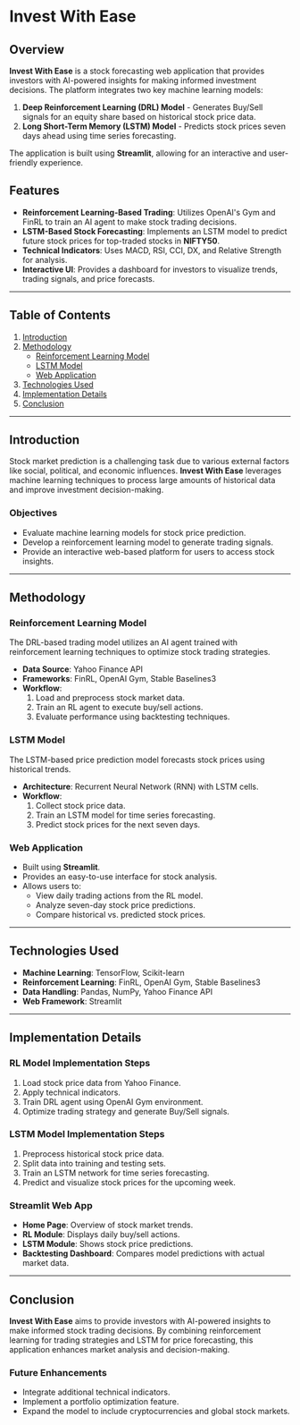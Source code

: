 # Invest With Ease

## Overview
**Invest With Ease** is a stock forecasting web application that provides investors with AI-powered insights for making informed investment decisions. The platform integrates two key machine learning models:

1. **Deep Reinforcement Learning (DRL) Model** - Generates Buy/Sell signals for an equity share based on historical stock price data.
2. **Long Short-Term Memory (LSTM) Model** - Predicts stock prices seven days ahead using time series forecasting.

The application is built using **Streamlit**, allowing for an interactive and user-friendly experience.

## Features
- **Reinforcement Learning-Based Trading**: Utilizes OpenAI's Gym and FinRL to train an AI agent to make stock trading decisions.
- **LSTM-Based Stock Forecasting**: Implements an LSTM model to predict future stock prices for top-traded stocks in **NIFTY50**.
- **Technical Indicators**: Uses MACD, RSI, CCI, DX, and Relative Strength for analysis.
- **Interactive UI**: Provides a dashboard for investors to visualize trends, trading signals, and price forecasts.

---

## Table of Contents
1. [Introduction](#introduction)
2. [Methodology](#methodology)
   - [Reinforcement Learning Model](#reinforcement-learning-model)
   - [LSTM Model](#lstm-model)
   - [Web Application](#web-application)
3. [Technologies Used](#technologies-used)
4. [Implementation Details](#implementation-details)
5. [Conclusion](#conclusion)

---

## Introduction
Stock market prediction is a challenging task due to various external factors like social, political, and economic influences. **Invest With Ease** leverages machine learning techniques to process large amounts of historical data and improve investment decision-making.

### Objectives
- Evaluate machine learning models for stock price prediction.
- Develop a reinforcement learning model to generate trading signals.
- Provide an interactive web-based platform for users to access stock insights.

---

## Methodology

### Reinforcement Learning Model
The DRL-based trading model utilizes an AI agent trained with reinforcement learning techniques to optimize stock trading strategies.
- **Data Source**: Yahoo Finance API
- **Frameworks**: FinRL, OpenAI Gym, Stable Baselines3
- **Workflow**:
  1. Load and preprocess stock market data.
  2. Train an RL agent to execute buy/sell actions.
  3. Evaluate performance using backtesting techniques.

### LSTM Model
The LSTM-based price prediction model forecasts stock prices using historical trends.
- **Architecture**: Recurrent Neural Network (RNN) with LSTM cells.
- **Workflow**:
  1. Collect stock price data.
  2. Train an LSTM model for time series forecasting.
  3. Predict stock prices for the next seven days.

### Web Application
- Built using **Streamlit**.
- Provides an easy-to-use interface for stock analysis.
- Allows users to:
  - View daily trading actions from the RL model.
  - Analyze seven-day stock price predictions.
  - Compare historical vs. predicted stock prices.

---

## Technologies Used
- **Machine Learning**: TensorFlow, Scikit-learn
- **Reinforcement Learning**: FinRL, OpenAI Gym, Stable Baselines3
- **Data Handling**: Pandas, NumPy, Yahoo Finance API
- **Web Framework**: Streamlit

---

## Implementation Details
### RL Model Implementation Steps
1. Load stock price data from Yahoo Finance.
2. Apply technical indicators.
3. Train DRL agent using OpenAI Gym environment.
4. Optimize trading strategy and generate Buy/Sell signals.

### LSTM Model Implementation Steps
1. Preprocess historical stock price data.
2. Split data into training and testing sets.
3. Train an LSTM network for time series forecasting.
4. Predict and visualize stock prices for the upcoming week.

### Streamlit Web App
- **Home Page**: Overview of stock market trends.
- **RL Module**: Displays daily buy/sell actions.
- **LSTM Module**: Shows stock price predictions.
- **Backtesting Dashboard**: Compares model predictions with actual market data.

---

## Conclusion
**Invest With Ease** aims to provide investors with AI-powered insights to make informed stock trading decisions. By combining reinforcement learning for trading strategies and LSTM for price forecasting, this application enhances market analysis and decision-making.

### Future Enhancements
- Integrate additional technical indicators.
- Implement a portfolio optimization feature.
- Expand the model to include cryptocurrencies and global stock markets.

